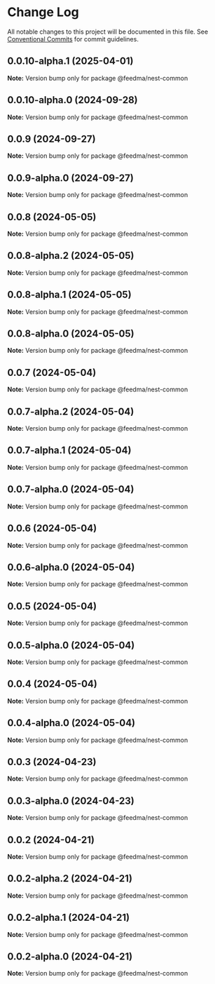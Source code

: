 # Change Log

All notable changes to this project will be documented in this file.
See [Conventional Commits](https://conventionalcommits.org) for commit guidelines.

## 0.0.10-alpha.1 (2025-04-01)

**Note:** Version bump only for package @feedma/nest-common





## 0.0.10-alpha.0 (2024-09-28)

**Note:** Version bump only for package @feedma/nest-common





## 0.0.9 (2024-09-27)

**Note:** Version bump only for package @feedma/nest-common





## 0.0.9-alpha.0 (2024-09-27)

**Note:** Version bump only for package @feedma/nest-common





## 0.0.8 (2024-05-05)

**Note:** Version bump only for package @feedma/nest-common





## 0.0.8-alpha.2 (2024-05-05)

**Note:** Version bump only for package @feedma/nest-common





## 0.0.8-alpha.1 (2024-05-05)

**Note:** Version bump only for package @feedma/nest-common





## 0.0.8-alpha.0 (2024-05-05)

**Note:** Version bump only for package @feedma/nest-common





## 0.0.7 (2024-05-04)

**Note:** Version bump only for package @feedma/nest-common





## 0.0.7-alpha.2 (2024-05-04)

**Note:** Version bump only for package @feedma/nest-common





## 0.0.7-alpha.1 (2024-05-04)

**Note:** Version bump only for package @feedma/nest-common





## 0.0.7-alpha.0 (2024-05-04)

**Note:** Version bump only for package @feedma/nest-common





## 0.0.6 (2024-05-04)

**Note:** Version bump only for package @feedma/nest-common





## 0.0.6-alpha.0 (2024-05-04)

**Note:** Version bump only for package @feedma/nest-common





## 0.0.5 (2024-05-04)

**Note:** Version bump only for package @feedma/nest-common





## 0.0.5-alpha.0 (2024-05-04)

**Note:** Version bump only for package @feedma/nest-common





## 0.0.4 (2024-05-04)

**Note:** Version bump only for package @feedma/nest-common





## 0.0.4-alpha.0 (2024-05-04)

**Note:** Version bump only for package @feedma/nest-common





## 0.0.3 (2024-04-23)

**Note:** Version bump only for package @feedma/nest-common





## 0.0.3-alpha.0 (2024-04-23)

**Note:** Version bump only for package @feedma/nest-common





## 0.0.2 (2024-04-21)

**Note:** Version bump only for package @feedma/nest-common





## 0.0.2-alpha.2 (2024-04-21)

**Note:** Version bump only for package @feedma/nest-common





## 0.0.2-alpha.1 (2024-04-21)

**Note:** Version bump only for package @feedma/nest-common





## 0.0.2-alpha.0 (2024-04-21)

**Note:** Version bump only for package @feedma/nest-common
